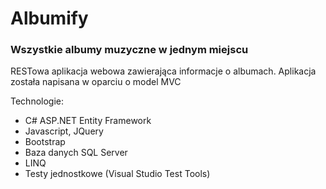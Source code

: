 # Albumify
### Wszystkie albumy muzyczne w jednym miejscu
RESTowa aplikacja webowa zawierająca informacje o albumach.
Aplikacja została napisana w oparciu o model MVC

Technologie:
- C# ASP.NET Entity Framework
- Javascript, JQuery
- Bootstrap
- Baza danych SQL Server
- LINQ
- Testy jednostkowe (Visual Studio Test Tools)
